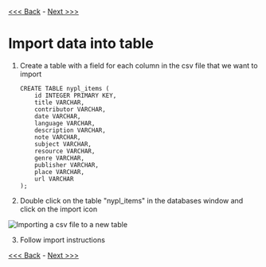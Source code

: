 [<<< Back](7-innerjoin.md) - [Next >>>](9-excel_v_db.md)

# Import data into table

1. Create a table with a field for each column in the csv file that we want to import

	```
	CREATE TABLE nypl_items (
		id INTEGER PRIMARY KEY,
		title VARCHAR,
		contributor VARCHAR,
		date VARCHAR,
		language VARCHAR,
		description VARCHAR,
		note VARCHAR,
		subject VARCHAR,
		resource VARCHAR,
		genre VARCHAR,
		publisher VARCHAR,
		place VARCHAR,
		url VARCHAR
	);
	```


2. Double click on the table "nypl_items" in the databases window and click on the import icon  

![Importing a csv file to a new table](https://github.com/GCDigitalFellows/GCDRI_databases/blob/master/images/csv_import.png)

3. Follow import instructions

[<<< Back](7-innerjoin.md) - [Next >>>](9-excel_v_db.md)
